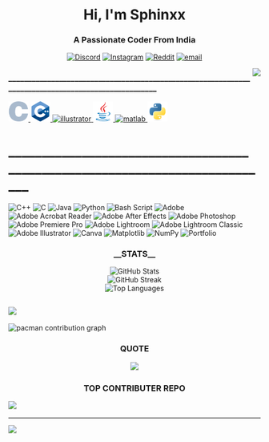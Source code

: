 <h1 align="center">Hi, I'm Sphinxx</h1>
<h3 align="center">A Passionate Coder From India</h3>


<div align="center">

[![Discord](https://img.shields.io/badge/Discord-%237289DA.svg?logo=discord&logoColor=white)](https://discord.gg/F4e3wAsj9C) [![Instagram](https://img.shields.io/badge/Instagram-%23E4405F.svg?logo=Instagram&logoColor=white)](https://instagram.com/_ally_since_2004) [![Reddit](https://img.shields.io/badge/Reddit-%23FF4500.svg?logo=Reddit&logoColor=white)](https://reddit.com/user/sphinxx_omega) [![email](https://img.shields.io/badge/Email-D14836?logo=gmail&logoColor=white)](mailto:oraon.deepto04@gmail.com)

</div>

<img align="right" height="150" src="https://i.imgflip.com/a7zsk8.gif"  />

<h3 align="left">____________________________________________________________________________________________________</h3>
<p align="left"> <a href="https://www.cprogramming.com/" target="_blank" rel="noreferrer"> <img src="https://raw.githubusercontent.com/devicons/devicon/master/icons/c/c-original.svg" alt="c" width="40" height="40"/> </a> <a href="https://www.w3schools.com/cpp/" target="_blank" rel="noreferrer"> <img src="https://raw.githubusercontent.com/devicons/devicon/master/icons/cplusplus/cplusplus-original.svg" alt="cplusplus" width="40" height="40"/> </a> <a href="https://www.adobe.com/in/products/illustrator.html" target="_blank" rel="noreferrer"> <img src="https://www.vectorlogo.zone/logos/adobe_illustrator/adobe_illustrator-icon.svg" alt="illustrator" width="40" height="40"/> </a> <a href="https://www.java.com" target="_blank" rel="noreferrer"> <img src="https://raw.githubusercontent.com/devicons/devicon/master/icons/java/java-original.svg" alt="java" width="40" height="40"/> </a> <a href="https://www.mathworks.com/" target="_blank" rel="noreferrer"> <img src="https://upload.wikimedia.org/wikipedia/commons/2/21/Matlab_Logo.png" alt="matlab" width="40" height="40"/> </a> <a href="https://www.python.org" target="_blank" rel="noreferrer"> <img src="https://raw.githubusercontent.com/devicons/devicon/master/icons/python/python-original.svg" alt="python" width="40" height="40"/> </a> </p>


# ____________________________________________________________________________
![C++](https://img.shields.io/badge/c++-%2300599C.svg?style=for-the-badge&logo=c%2B%2B&logoColor=white) ![C](https://img.shields.io/badge/c-%2300599C.svg?style=for-the-badge&logo=c&logoColor=white) ![Java](https://img.shields.io/badge/java-%23ED8B00.svg?style=for-the-badge&logo=openjdk&logoColor=white) ![Python](https://img.shields.io/badge/python-3670A0?style=for-the-badge&logo=python&logoColor=ffdd54) ![Bash Script](https://img.shields.io/badge/bash_script-%23121011.svg?style=for-the-badge&logo=gnu-bash&logoColor=white) ![Adobe](https://img.shields.io/badge/adobe-%23FF0000.svg?style=for-the-badge&logo=adobe&logoColor=white) ![Adobe Acrobat Reader](https://img.shields.io/badge/Adobe%20Acrobat%20Reader-EC1C24.svg?style=for-the-badge&logo=Adobe%20Acrobat%20Reader&logoColor=white) ![Adobe After Effects](https://img.shields.io/badge/Adobe%20After%20Effects-9999FF.svg?style=for-the-badge&logo=Adobe%20After%20Effects&logoColor=white) ![Adobe Photoshop](https://img.shields.io/badge/adobe%20photoshop-%2331A8FF.svg?style=for-the-badge&logo=adobe%20photoshop&logoColor=white) ![Adobe Premiere Pro](https://img.shields.io/badge/Adobe%20Premiere%20Pro-9999FF.svg?style=for-the-badge&logo=Adobe%20Premiere%20Pro&logoColor=white) ![Adobe Lightroom](https://img.shields.io/badge/Adobe%20Lightroom-31A8FF.svg?style=for-the-badge&logo=Adobe%20Lightroom&logoColor=white) ![Adobe Lightroom Classic](https://img.shields.io/badge/Adobe%20Lightroom%20Classic-31A8FF.svg?style=for-the-badge&logo=Adobe%20Lightroom%20Classic&logoColor=white) ![Adobe Illustrator](https://img.shields.io/badge/adobe%20illustrator-%23FF9A00.svg?style=for-the-badge&logo=adobe%20illustrator&logoColor=white) ![Canva](https://img.shields.io/badge/Canva-%2300C4CC.svg?style=for-the-badge&logo=Canva&logoColor=white) ![Matplotlib](https://img.shields.io/badge/Matplotlib-%23ffffff.svg?style=for-the-badge&logo=Matplotlib&logoColor=black) ![NumPy](https://img.shields.io/badge/numpy-%23013243.svg?style=for-the-badge&logo=numpy&logoColor=white) ![Portfolio](https://img.shields.io/badge/Portfolio-%23000000.svg?style=for-the-badge&logo=firefox&logoColor=#FF7139)


<h3 align="center">__STATS__</h3>


<div align="center">
  <img src="https://github-readme-stats.vercel.app/api?username=sphinxx04&theme=radical&hide_border=false&include_all_commits=false&count_private=false" alt="GitHub Stats"/>
  <br/>
  <img src="https://nirzak-streak-stats.vercel.app/?user=sphinxx04&theme=radical&hide_border=false" alt="GitHub Streak"/>
  <br/>
  <img src="https://github-readme-stats.vercel.app/api/top-langs/?username=sphinxx04&theme=radical&hide_border=false&include_all_commits=false&count_private=false&layout=compact" alt="Top Languages"/>
</div>

## 
![](https://github-profile-trophy.vercel.app/?username=sphinxx04&theme=radical&no-frame=false&no-bg=true&margin-w=4)


<picture>
  <source media="(prefers-color-scheme: dark)" srcset="https://raw.githubusercontent.com/sphinxx04/sphinxx04/output/pacman-contribution-graph-dark.svg">
  <source media="(prefers-color-scheme: light)" srcset="https://raw.githubusercontent.com/sphinxx04/sphinxx04/output/pacman-contribution-graph.svg">
  <img alt="pacman contribution graph" src="https://raw.githubusercontent.com/sphinxx04/sphinxx04/output/pacman-contribution-graph.svg">
</picture>

###

<h3 align="center">QUOTE</h3>
<div align="center">
<img src="https://quotes-github-readme.vercel.app/api?type=horizontal&theme=radical"/>
</div>

<h3 align="center">TOP CONTRIBUTER REPO</h3>

<img src="https://github-contributor-stats.vercel.app/api?username=sphinxx04&limit=5&theme=dark&combine_all_yearly_contributions=true"/>

---
[![](https://visitcount.itsvg.in/api?id=sphinxx04&icon=0&color=0)](https://visitcount.itsvg.in)

